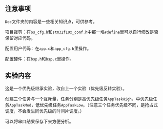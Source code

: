 ## 注意事项

`Doc`文件夹的内容是一些相关知识点，可供参考。

项目裁剪：在`os_cfg.h`和`stm32f10x_conf.h`中那一堆`#define`里可以自行修改是否保留对应代码。

配置用户代码：在`app.c`和`app_cfg.h`里操作。

配置硬件：在`bsp.h`和`bsp.c`里操作。

## 实验内容

这是一个优先级继承实验，改自上一个实验（优先级反转实验）。

创建三个任务与一个互斥量，任务分别是高优先级任务`AppTaskHigh`，中优先级任务`AppTaskMed`，低优先级任务`AppTaskLow`。（注意三个任务优先级不同，是抢占式调度，不会发生同优先级的时间片调度。）

可以将串口结果保存下来方便分析。